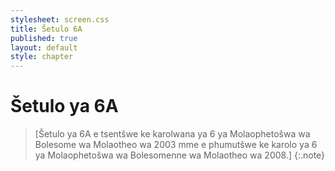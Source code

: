 ```yaml
---
stylesheet: screen.css
title: Šetulo 6A
published: true
layout: default
style: chapter
---
```


# Šetulo ya 6A

> [Šetulo ya 6A e tsentšwe ke karolwana ya 6 ya Molaophetošwa wa Bolesome wa Molaotheo wa 2003 mme e phumutšwe ke karolo ya 6 ya Molaophetošwa wa Bolesomenne wa Molaotheo wa 2008.]
{:.note}
